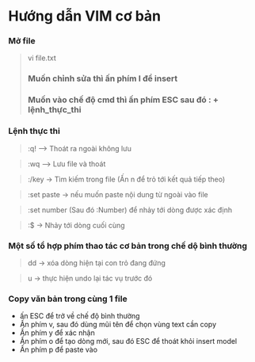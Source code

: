 # Hướng dẫn VIM cơ bản

### Mở file
> vi file.txt
> ### Muốn chỉnh sửa thì ấn phím I để insert
> ### Muốn vào chế độ cmd thì ấn phím ESC sau đó  : + lệnh_thực_thi

### Lệnh thực thi
> :q! --> Thoát ra ngoài không lưu

> :wq --> Lưu file và thoát

> :/key -> Tìm kiếm trong file (Ấn n để trỏ tới kết quả tiếp theo)

> :set paste -> nếu muốn paste nội dung từ ngoài vào file

> :set number (Sau đó :Number) để nhảy tới dòng được xác định

> :$ -> Nhảy tới dòng cuối cùng

### Một số tổ hợp phím thao tác cơ bản trong chế dộ bình thường
> dd -> xóa dòng hiện tại con trỏ đang đứng

> u -> thực hiện undo lại tác vụ trước đó

### Copy văn bản trong cùng 1 file
- ấn ESC để trở về chế độ bình thường
- Ấn phím v, sau đó dùng mũi tên để chọn vùng text cần copy
- Ấn phím y để xác nhận
- Ấn phím o để tạo dòng mới, sau đó ESC để thoát khỏi insert model
- Ấn phím p để paste vào

